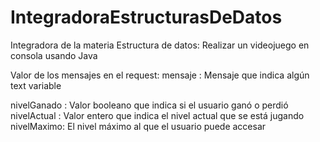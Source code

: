 # IntegradoraEstructurasDeDatos
Integradora de la materia Estructura de datos: Realizar un videojuego en consola usando Java

Valor de los mensajes en el request:
mensaje : Mensaje que indica algún text variable

nivelGanado : Valor booleano que indica si el usuario ganó o perdió
nivelActual : Valor entero que indica el nivel actual que se está jugando
nivelMaximo: El nivel máximo al que el usuario puede accesar
